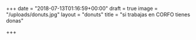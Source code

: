 +++
date = "2018-07-13T01:16:59+00:00"
draft = true
image = "/uploads/donuts.jpg"
layout = "donuts"
title = "si trabajas en CORFO tienes donas"

+++
